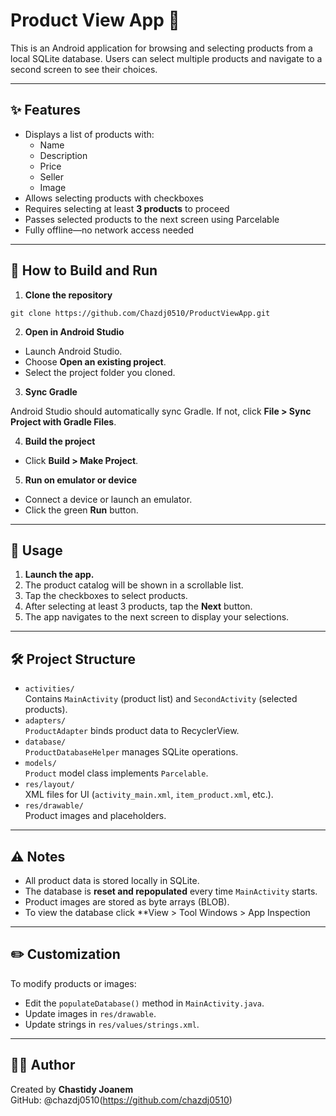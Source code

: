 # Product View App 📱

This is an Android application for browsing and selecting products from a local SQLite database. Users can select multiple products and navigate to a second screen to see their choices.

---

## ✨ Features

- Displays a list of products with:
  - Name
  - Description
  - Price
  - Seller
  - Image
- Allows selecting products with checkboxes
- Requires selecting at least **3 products** to proceed
- Passes selected products to the next screen using Parcelable
- Fully offline—no network access needed

---

## 🚀 How to Build and Run

1. **Clone the repository**

`git clone https://github.com/Chazdj0510/ProductViewApp.git`

2. **Open in Android Studio**

  - Launch Android Studio.
  - Choose **Open an existing project**.
  - Select the project folder you cloned.

3. **Sync Gradle**

  Android Studio should automatically sync Gradle. If not, click **File > Sync Project  with Gradle Files**.

4. **Build the project**

  - Click **Build > Make Project**.

5. **Run on emulator or device**

  - Connect a device or launch an emulator.
  - Click the green **Run** button.

---

## 📝 Usage

1. **Launch the app.**
2. The product catalog will be shown in a scrollable list.
3. Tap the checkboxes to select products.
4. After selecting at least 3 products, tap the **Next** button.
5. The app navigates to the next screen to display your selections.

---

## 🛠️ Project Structure

- `activities/`  
Contains `MainActivity` (product list) and `SecondActivity` (selected products).
- `adapters/`  
`ProductAdapter` binds product data to RecyclerView.
- `database/`  
`ProductDatabaseHelper` manages SQLite operations.
- `models/`  
`Product` model class implements `Parcelable`.
- `res/layout/`  
XML files for UI (`activity_main.xml`, `item_product.xml`, etc.).
- `res/drawable/`  
Product images and placeholders.

---

## ⚠️ Notes

- All product data is stored locally in SQLite.
- The database is **reset and repopulated** every time `MainActivity` starts.
- Product images are stored as byte arrays (BLOB).
- To view the database click **View > Tool Windows > App Inspection

---

## ✏️ Customization

To modify products or images:

- Edit the `populateDatabase()` method in `MainActivity.java`.
- Update images in `res/drawable`.
- Update strings in `res/values/strings.xml`.

---

## 🧑‍💻 Author

Created by **Chastidy Joanem**  
GitHub: @chazdj0510(https://github.com/chazdj0510)
